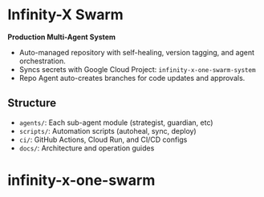 # Infinity-X Swarm

**Production Multi-Agent System**

- Auto-managed repository with self-healing, version tagging, and agent orchestration.
- Syncs secrets with Google Cloud Project: `infinity-x-one-swarm-system`
- Repo Agent auto-creates branches for code updates and approvals.

## Structure
- `agents/`: Each sub-agent module (strategist, guardian, etc)
- `scripts/`: Automation scripts (autoheal, sync, deploy)
- `ci/`: GitHub Actions, Cloud Run, and CI/CD configs
- `docs/`: Architecture and operation guides

# infinity-x-one-swarm
